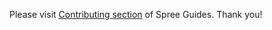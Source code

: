 Please visit [Contributing section](https://docs.spreecommerce.org/developer/contributing/quickstart) of Spree Guides. Thank you!
